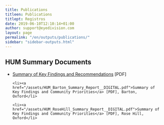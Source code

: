 ```yaml
---
title: Publications
titleen: Publications
titlept: Registros
date: 2019-06-10T12:10:14+01:00
author: support@eyedivision.com
layout: page
permalink: "/en/outputs/publications/"
sidebar: "sidebar-outputs.html"
---
```

## HUM Summary Documents

<ul>
    <li><a href="/assets/HUM_Summary_Report_DIGITAL.pdf">Summary of Key Findings and Recommendations</a> [PDF]</li>

    <li><a href="/assets/HUM_Barton_Summary_Report__DIGITAL.pdf">Summary of Key Findings and Community Priorities</a> [PDF], Barton, Oxford</li>

    <li><a href="/assets/HUM_RoseHill_Summary_Report__DIGITAL.pdf">Summary of Key Findings and Community Priorities</a> [PDF], Rose Hill, Oxford</li>
</ul>



